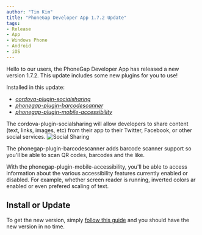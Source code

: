 ```yaml
---
author: "Tim Kim"
title: "PhoneGap Developer App 1.7.2 Update"
tags:
- Release
- App
- Windows Phone
- Android
- iOS
---
```


Hello to our users, the PhoneGap Developer App has released a new version 1.7.2. This update includes some new plugins for you to use! 

Installed in this update:
- [_cordova-plugin-socialsharing_](https://github.com/EddyVerbruggen/SocialSharing-PhoneGap-Plugin)
- [_phonegap-plugin-barcodescanner_](https://github.com/phonegap/phonegap-plugin-barcodescanner)
- [_phonegap-plugin-mobile-accessibility_](https://github.com/phonegap/phonegap-mobile-accessibility)

The cordova-plugin-socialsharing will allow developers to share content (text, links, images, etc) from their app to their Twitter, Facebook, or other social services.
![Social Sharing](/blog/uploads/2016-08/screenshot-ios7-share.png)

The phonegap-plugin-barcodescanner adds barcode scanner support so you'll be able to scan QR codes, barcodes and the like.

With the phonegap-plugin-mobile-accessibility, you'll be able to access information about the various accessibility features currently enabled or disabled. For example, whether screen reader is running, inverted colors ar enabled or even prefered scaling of text. 

## Install or Update

To get the new version, simply [follow this guide](http://docs.phonegap.com/references/developer-app/update-version/) and you should have the new version in no time.
